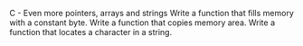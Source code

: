C - Even more pointers, arrays and strings
Write a function that fills memory with a constant byte.
Write a function that copies memory area.
Write a function that locates a character in a string.
